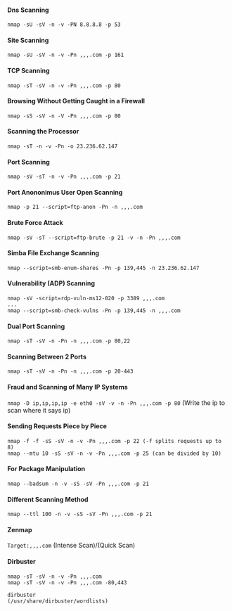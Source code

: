 #### Dns Scanning

```nmap -sU -sV -n -v -PN 8.8.8.8 -p 53```

#### Site Scanning

```nmap -sU -sV -n -v -Pn ,,,.com -p 161```

#### TCP Scanning

```nmap -sT -sV -n -v -Pn ,,,.com -p 80```

#### Browsing Without Getting Caught in a Firewall

```nmap -sS -sV -n -V -Pn ,,,.com -p 80```

#### Scanning the Processor

```nmap -sT -n -v -Pn -o 23.236.62.147```

#### Port Scanning

```nmap -sV -sT -n -v -Pn ,,,.com -p 21```

#### Port Anononimus User Open Scanning

```nmap -p 21 --script=ftp-anon -Pn -n ,,,.com```

#### Brute Force Attack

```nmap -sV -sT --script=ftp-brute -p 21 -v -n -Pn ,,,.com```

#### Simba File Exchange Scanning

```nmap --script=smb-enum-shares -Pn -p 139,445 -n 23.236.62.147```

#### Vulnerability (ADP) Scanning

```
nmap -sV -script=rdp-vuln-ms12-020 -p 3389 ,,,.com
...
nmap --script=smb-check-vulns -Pn -p 139,445 -n ,,,.com
```

#### Dual Port Scanning

```nmap -sT -sV -n -Pn -n ,,,.com -p 80,22```

#### Scanning Between 2 Ports

```nmap -sT -sV -n -Pn -n ,,,.com -p 20-443```

#### Fraud and Scanning of Many IP Systems

```nmap -D ip,ip,ip,ip -e eth0 -sV -v -n -Pn ,,,.com -p 80``` (Write the ip to scan where it says ip)

#### Sending Requests Piece by Piece

```
nmap -f -f -sS -sV -n -v -Pn ,,,.com -p 22 (-f splits requests up to 8)
nmap --mtu 10 -sS -sV -n -v -Pn ,,,.com -p 25 (can be divided by 10)
```

#### For Package Manipulation

```nmap --badsum -n -v -sS -sV -Pn ,,,.com -p 21```

#### Different Scanning Method

```nmap --ttl 100 -n -v -sS -sV -Pn ,,,.com -p 21```

#### Zenmap 

```Target:,,,.com``` (Intense Scan)/(Quick Scan)

#### Dirbuster

```
nmap -sT -sV -n -v -Pn ,,,.com
nmap -sT -sV -n -v -Pn ,,,.com -80,443

dirbuster
(/usr/share/dirbuster/wordlists)
```